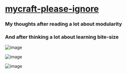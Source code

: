 # [mycraft-please-ignore](https://github.com/UniBreakfast/mycraft-please-ignore)

### My thoughts after reading a lot about modularity
### And after thinking a lot about learning bite-size

![image](https://github.com/user-attachments/assets/989e2299-aa7c-44b0-94f7-6445e4cca01b)

![image](https://github.com/user-attachments/assets/3aac2eb8-b89b-40ce-bd03-1ccd5797bdfd)

![image](https://github.com/user-attachments/assets/df529876-fa69-4b6d-9897-658447538931)
